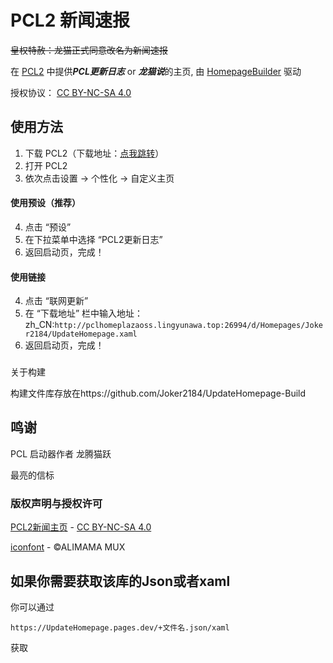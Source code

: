 # PCL2 新闻速报
~~皇权特赦：龙猫正式同意改名为新闻速报~~


在 [PCL2](https://github.com/Hex-Dragon/PCL2) 中提供***PCL更新日志*** or ***龙猫说***的主页, 由 [HomepageBuilder](https://github.com/Light-Beacon/HomepageBuilder) 驱动


授权协议：
[CC BY-NC-SA 4.0](https://creativecommons.org/licenses/by-nc-sa/)

## 使用方法
1. 下载 PCL2（下载地址：[点我跳转](https://afdian.net/p/0164034c016c11ebafcb52540025c377)）
2. 打开 PCL2
3. 依次点击设置 -> 个性化 -> 自定义主页
#### 使用预设（推荐）
4. 点击 “预设”
5. 在下拉菜单中选择 “PCL2更新日志”
6. 返回启动页，完成！
#### 使用链接
4. 点击 “联网更新”
5. 在 “下载地址” 栏中输入地址：
   zh_CN:```http://pclhomeplazaoss.lingyunawa.top:26994/d/Homepages/Joker2184/UpdateHomepage.xaml```
7. 返回启动页，完成！


###
关于构建

构建文件库存放在https://github.com/Joker2184/UpdateHomepage-Build

## 鸣谢

PCL 启动器作者 龙腾猫跃

最亮的信标
### 版权声明与授权许可

[PCL2新闻主页](news.bugjump.net) - [CC BY-NC-SA 4.0](https://creativecommons.org/licenses/by-nc-sa/4.0/)


[iconfont](https://www.iconfont.cn) - ©ALIMAMA MUX

## 如果你需要获取该库的Json或者xaml
你可以通过
```
https://UpdateHomepage.pages.dev/+文件名.json/xaml
```
获取
